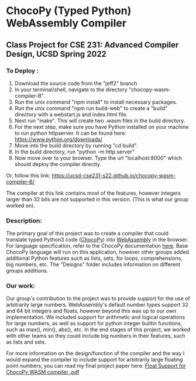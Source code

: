 # ChocoPy (Typed Python) WebAssembly Compiler
## Class Project for CSE 231: Advanced Compiler Design, UCSD Spring 2022

### To Deploy : 
1. Download the source code from the "jeff2" branch
2. In your terminal/shell, navigate to the directory "chocopy-wasm-compiler-B".
3. Run the unix command "npm install" to install necessary packages. 
4. Run the unix command "npm run build-web" to create a "build" directory with a webstart.js and index.html file. 
5. Next run "make". This will create two .wasm files in the build directory.  
6. For the next step, make sure you have Python installed on your machine to run python httpserver. It can be found here: https://www.python.org/downloads/
7. Move into the build directory by running "cd build". 
8. In the build directory, run "python -m http.server"
9. Now move over to your browser. Type the url "localhost:8000" which should deploy the compiler directly.

Or, follow this link: 
https://ucsd-cse231-s22.github.io/chocopy-wasm-compiler-B/

The compiler at this link contains most of the features, however integers larger than 32 bits are not supported in this version. (This is what our group worked on).

### Description: 
The primary goal of this project was to create a compiler that could translate typed Python3 code ([ChocoPy](https://chocopy.org/)) into [WebAssembly](https://developer.mozilla.org/en-US/docs/WebAssembly) in the browser.
For language specification, refer to the ChocoPy documentation [here](https://chocopy.org/). Base ChocoPy language will run on this application, however other groups added additional Python features such as lists, sets, for loops, comprehensions, big numbers, etc. The "Designs" folder includes information on different groups additions. 
### Our work: 
Our group's contribution to the project was to provide support for the use of arbitrarily large numbers. WebAssembly's default number types support 32 and 64 bit integers and floats, however beyond this was up to our own implementation.
We included support for arithmetic and logical operations for large numbers, as well as support for python integer builtin functions, such as max(), min(), abs(), etc. In the end stages of this project, we worked with other teams so they could include big numbers in their features, such as lists and sets. 

For more information on the design/function of the compiler and the way I would expand the compiler to include support for arbitrarily large floating point numbers, you can read my final project paper here: [Float Support for ChocoPy WASM compiler .pdf](https://github.com/jmakings/chocopy-wasm-compiler-B/files/9161957/Float.Support.for.ChocoPy.WASM.compiler.pdf)
